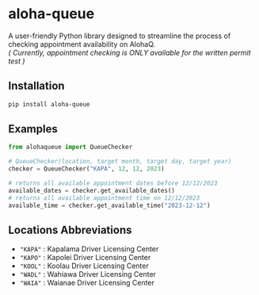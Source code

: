 # aloha-queue
A user-friendly Python library designed to streamline the process of checking appointment availability on AlohaQ. 
 <br>*( Currently, appointment checking is ONLY available for the written permit test )*


## Installation
``` sh
pip install aloha-queue
```   

## Examples
```py
from alohaqueue import QueueChecker

# QueueChecker(location, target month, target day, target year)
checker = QueueChecker("KAPA", 12, 12, 2023)

# returns all available appointment dates before 12/12/2023
available_dates = checker.get_available_dates()
# returns all available appointment time on 12/12/2023
available_time = checker.get_available_time("2023-12-12")
```

## Locations Abbreviations 
- `"KAPA"` : Kapalama Driver Licensing Center
- `"KAPO"` : Kapolei Driver Licensing Center
- `"KOOL"` : Koolau Driver Licensing Center
- `"WADL"` : Wahiawa Driver Licensing Center
- `"WAIA"` : Waianae Driver Licensing Center
